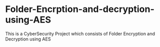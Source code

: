 # Folder-Encrption-and-decryption-using-AES

This is a CyberSecurity Project which consists of Folder Encryption and Decryption using AES

